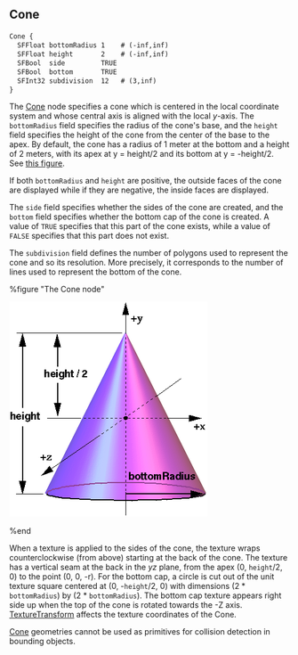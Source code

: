 ## Cone

```
Cone {
  SFFloat bottomRadius 1    # (-inf,inf)
  SFFloat height       2    # (-inf,inf)
  SFBool  side         TRUE
  SFBool  bottom       TRUE
  SFInt32 subdivision  12   # (3,inf)
}
```

The [Cone](#cone) node specifies a cone which is centered in the local
coordinate system and whose central axis is aligned with the local *y*-axis. The
`bottomRadius` field specifies the radius of the cone's base, and the `height`
field specifies the height of the cone from the center of the base to the apex.
By default, the cone has a radius of 1 meter at the bottom and a height of 2
meters, with its apex at y = height/2 and its bottom at y = -height/2.  See
[this figure](#the-cone-node).

If both `bottomRadius` and `height` are positive, the outside faces of the cone
are displayed while if they are negative, the inside faces are displayed.

The `side` field specifies whether the sides of the cone are created, and the
`bottom` field specifies whether the bottom cap of the cone is created. A value
of `TRUE` specifies that this part of the cone exists, while a value of `FALSE`
specifies that this part does not exist.

The `subdivision` field defines the number of polygons used to represent the
cone and so its resolution. More precisely, it corresponds to the number of
lines used to represent the bottom of the cone.

%figure "The Cone node"

![cone.png](images/cone.png)

%end

When a texture is applied to the sides of the cone, the texture wraps
counterclockwise (from above) starting at the back of the cone. The texture has
a vertical seam at the back in the *yz* plane, from the apex (0, `height`/2, 0)
to the point (0, 0, -r). For the bottom cap, a circle is cut out of the unit
texture square centered at (0, -`height`/2, 0) with dimensions (2 *
`bottomRadius`) by (2 * `bottomRadius`). The bottom cap texture appears right
side up when the top of the cone is rotated towards the -Z axis.
[TextureTransform](texturetransform.md) affects the texture coordinates of the
Cone.

[Cone](#cone) geometries cannot be used as primitives for collision detection in
bounding objects.
